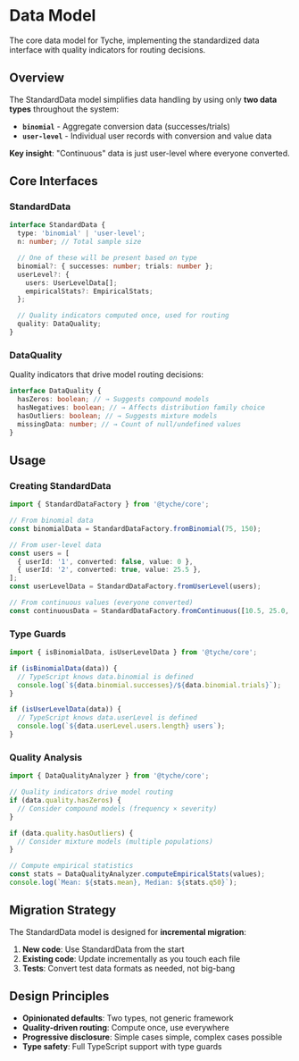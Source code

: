 # Data Model

The core data model for Tyche, implementing the standardized data interface with quality indicators for routing decisions.

## Overview

The StandardData model simplifies data handling by using only **two data types** throughout the system:

- **`binomial`** - Aggregate conversion data (successes/trials)
- **`user-level`** - Individual user records with conversion and value data

**Key insight**: "Continuous" data is just user-level where everyone converted.

## Core Interfaces

### StandardData

```typescript
interface StandardData {
  type: 'binomial' | 'user-level';
  n: number; // Total sample size

  // One of these will be present based on type
  binomial?: { successes: number; trials: number };
  userLevel?: {
    users: UserLevelData[];
    empiricalStats?: EmpiricalStats;
  };

  // Quality indicators computed once, used for routing
  quality: DataQuality;
}
```

### DataQuality

Quality indicators that drive model routing decisions:

```typescript
interface DataQuality {
  hasZeros: boolean; // → Suggests compound models
  hasNegatives: boolean; // → Affects distribution family choice
  hasOutliers: boolean; // → Suggests mixture models
  missingData: number; // → Count of null/undefined values
}
```

## Usage

### Creating StandardData

```typescript
import { StandardDataFactory } from '@tyche/core';

// From binomial data
const binomialData = StandardDataFactory.fromBinomial(75, 150);

// From user-level data
const users = [
  { userId: '1', converted: false, value: 0 },
  { userId: '2', converted: true, value: 25.5 },
];
const userLevelData = StandardDataFactory.fromUserLevel(users);

// From continuous values (everyone converted)
const continuousData = StandardDataFactory.fromContinuous([10.5, 25.0, 15.75]);
```

### Type Guards

```typescript
import { isBinomialData, isUserLevelData } from '@tyche/core';

if (isBinomialData(data)) {
  // TypeScript knows data.binomial is defined
  console.log(`${data.binomial.successes}/${data.binomial.trials}`);
}

if (isUserLevelData(data)) {
  // TypeScript knows data.userLevel is defined
  console.log(`${data.userLevel.users.length} users`);
}
```

### Quality Analysis

```typescript
import { DataQualityAnalyzer } from '@tyche/core';

// Quality indicators drive model routing
if (data.quality.hasZeros) {
  // Consider compound models (frequency × severity)
}

if (data.quality.hasOutliers) {
  // Consider mixture models (multiple populations)
}

// Compute empirical statistics
const stats = DataQualityAnalyzer.computeEmpiricalStats(values);
console.log(`Mean: ${stats.mean}, Median: ${stats.q50}`);
```

## Migration Strategy

The StandardData model is designed for **incremental migration**:

1. **New code**: Use StandardData from the start
2. **Existing code**: Update incrementally as you touch each file
3. **Tests**: Convert test data formats as needed, not big-bang

## Design Principles

- **Opinionated defaults**: Two types, not generic framework
- **Quality-driven routing**: Compute once, use everywhere
- **Progressive disclosure**: Simple cases simple, complex cases possible
- **Type safety**: Full TypeScript support with type guards
